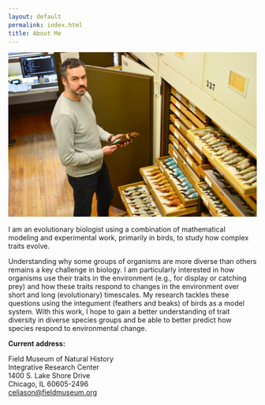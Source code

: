 ```yaml
---
layout: default
permalink: index.html
title: About Me
---
```


<img class="align right wp-image-38 size-thumbnail" src="/img/me/DSC_0771_small.jpg" />

<!-- i need to rethink this, spend more time on it -->

I am an evolutionary biologist using a combination of mathematical modeling and experimental work, primarily in birds, to study how complex traits evolve.

Understanding why some groups of organisms are more diverse than others remains a key challenge in biology. I am particularly interested in how organisms use their traits in the environment (e.g., for display or catching prey) and how these traits respond to changes in the environment over short and long (evolutionary) timescales. My research tackles these questions using the integument (feathers and beaks) of birds as a model system. With this work, I hope to gain a better understanding of trait diversity in diverse species groups and be able to better predict how species respond to environmental change.

<!-- A key question I am working on is why some groups of birds are more phenotypically diverse than others. I use bird feathers as a model system for studying complex trait evolution because feathers are _morphologically diverse_ and they serve _multiple functions_ in the lives of birds (thermoregulation, color signaling, water repellency), many of which can be explored theoretically using mathematical models. In addition to my work on feather coloration, I am also investigating biomechanical and cranial diversity in birds and developing computational approaches for dealing with large phenotypic datasets. -->

<!-- more powerful word than investigating? -->



<!-- I am broadly interested in understanding why some groups of organisms are more phenotypically diverse than others, a longstanding challenge in evolutionary biology. My approach to science involves: i) searching for novel phenotypes and non-model functional systems that may be common in nature but have eluded attention, ii) leveraging computational approaches to understand form-function relationships and evolutionary diversification of these complex functional systems, and iii) integrating my research and teaching through problem-based learning activities and undergraduate research mentorship. -->

<!-- Although I have primarily focused on birds, I have also worked with non-avian taxa (butterfly fish, tarantulas, and orb-weaving spiders–see my publication in Biol. Letters). In addition, I have experience with diverse microscopy techniques (TEM, SEM, AFM), phylogenetic/comparative methods (BEAST, MrBayes, diversitree, OUwie), and coding languages (Scheme, R–see my recent publication in Methods Ecol. Evol.), and I have spent considerable time sampling from museum collections. -->

__Current address:__  
<!-- Jackson School of Geosciences  
<a href="http://www.utexas.edu/">University of Texas at Austin</a>  
2275 Speedway C9000  
Austin, TX, 78712  
[chad_eliason@utexas.edu](mailto:chad_eliason@utexas.edu)  
 -->
<!-- __Future address:__   -->
<!-- Chad M. Eliason   -->
Field Museum of Natural History  
Integrative Research Center  
1400 S. Lake Shore Drive  
Chicago, IL 60605-2496  
[celiason@fieldmuseum.org](mailto:celiason@fieldmuseum.org)

<!-- [website](https://celiason.github.io) -->


<!-- <div class="posts">
  {% for post in paginator.posts %}
  <div class="post">
    <h1 class="post-title">
      <a href="{{ site.baseurl }}/{{ post.url }}">
        {{ post.title }}
      </a>
    </h1>

    <span class="post-date">{{ post.date | date_to_string }}</span>

    {{ post.content }}
  </div>
  {% endfor %}
</div>


<div class="pagination">
  {% if paginator.next_page %}
    <a class="pagination-item older" href="{{ site.baseurl }}/page{{paginator.next_page}}">Older</a>
  {% else %}
    <span class="pagination-item older">Older</span>
  {% endif %}
  {% if paginator.previous_page %}
    {% if paginator.page == 2 %}
      <a class="pagination-item newer" href="{{ site.baseurl }}/">Newer</a>
    {% else %}
      <a class="pagination-item newer" href="{{ site.baseurl }}/page{{paginator.previous_page}}">Newer</a>
    {% endif %}
  {% else %}
    <span class="pagination-item newer">Newer</span>
  {% endif %}
</div>

 -->

<!-- for google analytics -->

<!-- <script>
  (function(i,s,o,g,r,a,m){i['GoogleAnalyticsObject']=r;i[r]=i[r]||function(){
  (i[r].q=i[r].q||[]).push(arguments)},i[r].l=1*new Date();a=s.createElement(o),
  m=s.getElementsByTagName(o)[0];a.async=1;a.src=g;m.parentNode.insertBefore(a,m)
  })(window,document,'script','https://www.google-analytics.com/analytics.js','ga');

  ga('create', 'UA-85421317-1', 'auto');
  ga('send', 'pageview');

</script>
 -->